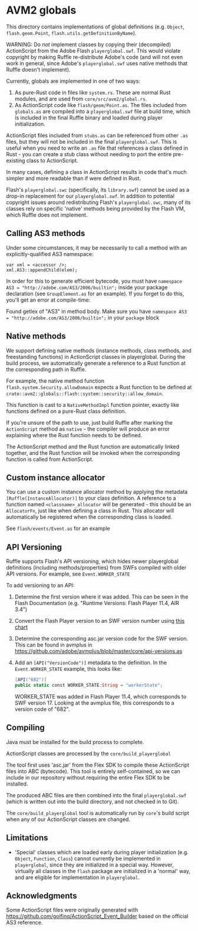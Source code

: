 # AVM2 globals

This directory contains implementations of global definitions
(e.g. `Object`, `flash.geom.Point`, `flash.utils.getDefinitionByName`).

WARNING: Do *not* implement classes by copying their (decompiled) ActionScript
from the Adobe Flash `playerglobal.swf`. This would violate copyright by making
Ruffle re-distribute Adobe's code (and will not even work in general, since
Adobe's `playerglobal.swf` uses native methods that Ruffle doesn't implement).

Currently, globals are implemented in one of two ways:
1) As pure-Rust code in files like `system.rs`. These are normal Rust
   modules, and are used from `core/src/avm2/global.rs`.
2) As ActionScript code like `flash/geom/Point.as`.
   The files included from `globals.as` are compiled into a `playerglobal.swf`
   file at build time, which is included in the final Ruffle binary
   and loaded during player initialization.

ActionScript files included from `stubs.as` can be referenced from other `.as` files,
but they will not be included in the final `playerglobal.swf`. This is useful when you need to write
an `.as` file that references a class defined in Rust - you can create
a stub class without needing to port the entire pre-existing class
to ActionScript.

In many cases, defining a class in ActionScript results in
code that's much simpler and more readable than if were
defined in Rust.

Flash's `playerglobal.swc` (specifically, its `library.swf`)
cannot be used as a drop-in replacement for our `playerglobal.swf`.
In addition to potential copyright issues around redistributing Flash's `playerglobal.swc`,
many of its classes rely on specific 'native' methods being provided
by the Flash VM, which Ruffle does not implement.

## Calling AS3 methods

Under some circumstances, it may be necessarily to call a method with an explicitly-qualified AS3 namespace:

```
var xml = <accessor />;
xml.AS3::appendChild(elem);
```

In order for this to generate efficient bytecode, you must have `namespace AS3 = "http://adobe.com/AS3/2006/builtin";` inside
your package declaration (see `GroupElement.as` for an example). If you forget to do this, you'll get an error at compile-time:

Found getlex of "AS3" in method body. Make sure you have `namespace AS3 = "http://adobe.com/AS3/2006/builtin";` in your `package` block

## Native methods

We support defining native methods (instance methods, class methods, and freestanding functions)
in ActionScript classes in playerglobal. During the build process, we automatically
generate a reference to a Rust function at the corresponding path in Ruffle.

For example, the native method function `flash.system.Security.allowDomain`
expects a Rust function to be defined at `crate::avm2::globals::flash::system::security::allow_domain`.

This function is cast to a `NativeMethodImpl` function pointer, exactly like
functions defined on a pure-Rust class definition.

If you're unsure of the path to use, just build Ruffle after marking the
`ActionScript` method as `native` - the compiler will produce an error
explaining where the Rust function needs to be defined.

The ActionScript method and the Rust function are automatically linked
together, and the Rust function will be invoked when the corresponding
function is called from ActionScript.

## Custom instance allocator

You can use a custom instance allocator method by applying the metadata
`[Ruffle(InstanceAllocator)]`
to your class definition. A reference to a function named `<classname>_allocator`
will be generated - this should be an `AllocatorFn`, just like when defining
a class in Rust. This allocator will automatically be registered when the corresponding
class is loaded.

See `flash/events/Event.as` for an example

## API Versioning

Ruffle supports Flash's API versioning, which hides newer playerglobal definitions
(including methods/properties) from SWFs compiled with older API versions.
For example, see `Event.WORKER_STATE`

To add versioning to an API:

1. Determine the first version where it was added. This can be seen in the Flash Documentation (e.g. "Runtime Versions: Flash Player 11.4, AIR 3.4")
2. Convert the Flash Player version to an SWF version number using [this chart](https://github.com/ruffle-rs/ruffle/wiki/SWF-version-chart)
2. Determine the corresponding asc.jar version code for the SWF version. This can be found in avmplus in https://github.com/adobe/avmplus/blob/master/core/api-versions.as
3. Add an `[API("VersionCode")]` metadata to the definition. In the `Event.WORKER_STATE` example,
   this looks like:

   ```actionscript
   [API("682")]
   public static const WORKER_STATE:String = "workerState";
   ```

   WORKER_STATE was added in Flash Player 11.4, which corresponds to SWF version 17. Looking at the avmplus file, this corresponds
   to a version code of "682".

## Compiling

Java must be installed for the build process to complete.

ActionScript classes are processed by the `core/build_playerglobal`

The tool first uses 'asc.jar'
from the Flex SDK to compile these ActionScript files into
ABC (bytecode). This tool is entirely self-contained, so we can
include in our repository without requiring the entire Flex SDK
to be installed.

The produced ABC files are then combined into the final
`playerglobal.swf` (which is written out into the build directory,
and not checked in to Git).

The `core/build_playerglobal` tool is automatically run by `core`'s build script
when any of our ActionScript classes are changed.

## Limitations

* 'Special' classes which are loaded early during player initialization
(e.g. `Object`, `Function`, `Class`) cannot currently
be implemented in `playerglobal`, since they are initialized in a special
way. However, virtually all classes in the `flash` package are initialized
in a 'normal' way, and are eligible for implementation in `playerglobal`.

## Acknowledgments

Some ActionScript files were originally generated with
https://github.com/golfinq/ActionScript_Event_Builder based on the official AS3
reference.

